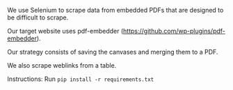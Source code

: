 
We use Selenium to scrape data from embedded PDFs that are designed to be difficult to scrape.

Our target website uses pdf-embedder (https://github.com/wp-plugins/pdf-embedder).

Our strategy consists of saving the canvases and merging them to a PDF.

We also scrape weblinks from a table.

Instructions:
Run ```pip install -r requirements.txt```
